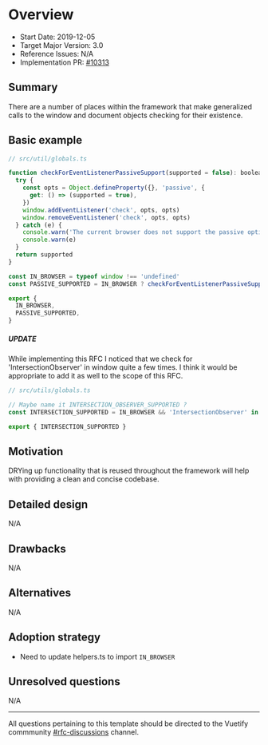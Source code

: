 # Overview

- Start Date: 2019-12-05
- Target Major Version: 3.0
- Reference Issues: N/A
- Implementation PR: [#10313](https://github.com/vuetifyjs/vuetify/pull/10313)

## Summary

There are a number of places within the framework that make generalized calls to the window and document objects checking for their existence.

## Basic example

```js
// src/util/globals.ts

function checkForEventListenerPassiveSupport(supported = false): boolean {
  try {
    const opts = Object.defineProperty({}, 'passive', {
      get: () => (supported = true),
    })
    window.addEventListener('check', opts, opts)
    window.removeEventListener('check', opts, opts)
  } catch (e) {
    console.warn('The current browser does not support the passive option.')
    console.warn(e)
  }
  return supported
}

const IN_BROWSER = typeof window !== 'undefined'
const PASSIVE_SUPPORTED = IN_BROWSER ? checkForEventListenerPassiveSupport() : false

export {
  IN_BROWSER,
  PASSIVE_SUPPORTED,
}
```

##### UPDATE

While implementing this RFC I noticed that we check for 'IntersectionObserver' in window quite a few times. I think it would be appropriate to add it as well to the scope of this RFC.

```js
// src/utils/globals.ts

// Maybe name it INTERSECTION_OBSERVER_SUPPORTED ?
const INTERSECTION_SUPPORTED = IN_BROWSER && 'IntersectionObserver' in window

export { INTERSECTION_SUPPORTED }
```

## Motivation

DRYing up functionality that is reused throughout the framework will help with providing a clean and concise codebase.

## Detailed design

N/A

## Drawbacks

N/A

## Alternatives

N/A

## Adoption strategy

- Need to update helpers.ts to import `IN_BROWSER`

## Unresolved questions

N/A

---

All questions pertaining to this template should be directed to the Vuetify commmunity [#rfc-discussions](https://discord.gg/eXubxyJ) channel.
